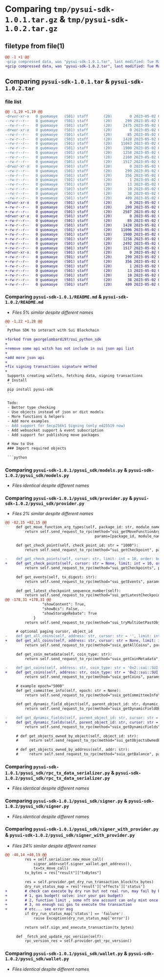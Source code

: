 # Comparing `tmp/pysui-sdk-1.0.1.tar.gz` & `tmp/pysui-sdk-1.0.2.tar.gz`

## filetype from file(1)

```diff
@@ -1 +1 @@
-gzip compressed data, was "pysui-sdk-1.0.1.tar", last modified: Tue May  2 06:40:41 2023, max compression
+gzip compressed data, was "pysui-sdk-1.0.2.tar", last modified: Tue May  2 08:16:39 2023, max compression
```

## Comparing `pysui-sdk-1.0.1.tar` & `pysui-sdk-1.0.2.tar`

### file list

```diff
@@ -1,19 +1,19 @@
-drwxr-xr-x   0 guomaoye   (501) staff       (20)        0 2023-05-02 06:40:41.990542 pysui-sdk-1.0.1/
--rw-r--r--   0 guomaoye   (501) staff       (20)      299 2023-05-02 06:40:41.990438 pysui-sdk-1.0.1/PKG-INFO
--rw-r--r--   0 guomaoye   (501) staff       (20)     2475 2023-05-02 05:40:59.000000 pysui-sdk-1.0.1/README.md
-drwxr-xr-x   0 guomaoye   (501) staff       (20)        0 2023-05-02 06:40:41.989716 pysui-sdk-1.0.1/pysui_sdk/
--rw-r--r--   0 guomaoye   (501) staff       (20)       85 2023-05-02 05:04:49.000000 pysui-sdk-1.0.1/pysui_sdk/__init__.py
--rw-r--r--   0 guomaoye   (501) staff       (20)     1428 2023-05-02 05:04:49.000000 pysui-sdk-1.0.1/pysui_sdk/models.py
--rw-r--r--   0 guomaoye   (501) staff       (20)    11083 2023-05-02 05:05:47.000000 pysui-sdk-1.0.1/pysui_sdk/provider.py
--rw-r--r--   0 guomaoye   (501) staff       (20)     1900 2023-05-02 05:04:49.000000 pysui-sdk-1.0.1/pysui_sdk/rpc_tx_data_serializer.py
--rw-r--r--   0 guomaoye   (501) staff       (20)     1258 2023-05-02 05:04:49.000000 pysui-sdk-1.0.1/pysui_sdk/signer.py
--rw-r--r--   0 guomaoye   (501) staff       (20)     2160 2023-05-02 06:23:16.000000 pysui-sdk-1.0.1/pysui_sdk/signer_with_provider.py
--rw-r--r--   0 guomaoye   (501) staff       (20)     1517 2023-05-02 05:04:49.000000 pysui-sdk-1.0.1/pysui_sdk/wallet.py
-drwxr-xr-x   0 guomaoye   (501) staff       (20)        0 2023-05-02 06:40:41.990256 pysui-sdk-1.0.1/pysui_sdk.egg-info/
--rw-r--r--   0 guomaoye   (501) staff       (20)      299 2023-05-02 06:40:41.000000 pysui-sdk-1.0.1/pysui_sdk.egg-info/PKG-INFO
--rw-r--r--   0 guomaoye   (501) staff       (20)      356 2023-05-02 06:40:41.000000 pysui-sdk-1.0.1/pysui_sdk.egg-info/SOURCES.txt
--rw-r--r--   0 guomaoye   (501) staff       (20)        1 2023-05-02 06:40:41.000000 pysui-sdk-1.0.1/pysui_sdk.egg-info/dependency_links.txt
--rw-r--r--   0 guomaoye   (501) staff       (20)       13 2023-05-02 06:40:41.000000 pysui-sdk-1.0.1/pysui_sdk.egg-info/requires.txt
--rw-r--r--   0 guomaoye   (501) staff       (20)       10 2023-05-02 06:40:41.000000 pysui-sdk-1.0.1/pysui_sdk.egg-info/top_level.txt
--rw-r--r--   0 guomaoye   (501) staff       (20)       38 2023-05-02 06:40:41.990576 pysui-sdk-1.0.1/setup.cfg
--rw-r--r--   0 guomaoye   (501) staff       (20)      409 2023-05-02 06:40:26.000000 pysui-sdk-1.0.1/setup.py
+drwxr-xr-x   0 guomaoye   (501) staff       (20)        0 2023-05-02 08:16:39.703226 pysui-sdk-1.0.2/
+-rw-r--r--   0 guomaoye   (501) staff       (20)      299 2023-05-02 08:16:39.703117 pysui-sdk-1.0.2/PKG-INFO
+-rw-r--r--   0 guomaoye   (501) staff       (20)     2587 2023-05-02 08:16:18.000000 pysui-sdk-1.0.2/README.md
+drwxr-xr-x   0 guomaoye   (501) staff       (20)        0 2023-05-02 08:16:39.702389 pysui-sdk-1.0.2/pysui_sdk/
+-rw-r--r--   0 guomaoye   (501) staff       (20)       85 2023-05-02 05:04:49.000000 pysui-sdk-1.0.2/pysui_sdk/__init__.py
+-rw-r--r--   0 guomaoye   (501) staff       (20)     1428 2023-05-02 05:04:49.000000 pysui-sdk-1.0.2/pysui_sdk/models.py
+-rw-r--r--   0 guomaoye   (501) staff       (20)    11096 2023-05-02 08:15:58.000000 pysui-sdk-1.0.2/pysui_sdk/provider.py
+-rw-r--r--   0 guomaoye   (501) staff       (20)     1900 2023-05-02 05:04:49.000000 pysui-sdk-1.0.2/pysui_sdk/rpc_tx_data_serializer.py
+-rw-r--r--   0 guomaoye   (501) staff       (20)     1258 2023-05-02 05:04:49.000000 pysui-sdk-1.0.2/pysui_sdk/signer.py
+-rw-r--r--   0 guomaoye   (501) staff       (20)     2492 2023-05-02 06:50:24.000000 pysui-sdk-1.0.2/pysui_sdk/signer_with_provider.py
+-rw-r--r--   0 guomaoye   (501) staff       (20)     1517 2023-05-02 05:04:49.000000 pysui-sdk-1.0.2/pysui_sdk/wallet.py
+drwxr-xr-x   0 guomaoye   (501) staff       (20)        0 2023-05-02 08:16:39.702959 pysui-sdk-1.0.2/pysui_sdk.egg-info/
+-rw-r--r--   0 guomaoye   (501) staff       (20)      299 2023-05-02 08:16:39.000000 pysui-sdk-1.0.2/pysui_sdk.egg-info/PKG-INFO
+-rw-r--r--   0 guomaoye   (501) staff       (20)      356 2023-05-02 08:16:39.000000 pysui-sdk-1.0.2/pysui_sdk.egg-info/SOURCES.txt
+-rw-r--r--   0 guomaoye   (501) staff       (20)        1 2023-05-02 08:16:39.000000 pysui-sdk-1.0.2/pysui_sdk.egg-info/dependency_links.txt
+-rw-r--r--   0 guomaoye   (501) staff       (20)       13 2023-05-02 08:16:39.000000 pysui-sdk-1.0.2/pysui_sdk.egg-info/requires.txt
+-rw-r--r--   0 guomaoye   (501) staff       (20)       10 2023-05-02 08:16:39.000000 pysui-sdk-1.0.2/pysui_sdk.egg-info/top_level.txt
+-rw-r--r--   0 guomaoye   (501) staff       (20)       38 2023-05-02 08:16:39.703264 pysui-sdk-1.0.2/setup.cfg
+-rw-r--r--   0 guomaoye   (501) staff       (20)      409 2023-05-02 08:15:58.000000 pysui-sdk-1.0.2/setup.py
```

### Comparing `pysui-sdk-1.0.1/README.md` & `pysui-sdk-1.0.2/README.md`

 * *Files 5% similar despite different names*

```diff
@@ -1,22 +1,28 @@
-
 Python SDK to interact with Sui Blockchain 
 
+forked from georgelombardi97/sui_python_sdk
+
+remove some api witch has not include in sui json api list
+
+add more json api
+
+fix signing transactions signature method 
+
 Supports creating wallets, fetching data, signing transactions 
 # Install
 ``
 pip install pysui-sdk
 ``
 
 Todo: 
 - Better type checking
 - Use objects instead of json or dict models 
 - More functions & helpers   
 - Add more examples 
-- Add support for Secp256k1 Signing (only ed25519 now)
 - Add websocket support & event subscription 
 - Add support for publishing move packages 
 
 # How to Use 
 ### Import required objects
 
 ```python
```

### Comparing `pysui-sdk-1.0.1/pysui_sdk/models.py` & `pysui-sdk-1.0.2/pysui_sdk/models.py`

 * *Files identical despite different names*

### Comparing `pysui-sdk-1.0.1/pysui_sdk/provider.py` & `pysui-sdk-1.0.2/pysui_sdk/provider.py`

 * *Files 2% similar despite different names*

```diff
@@ -82,15 +82,15 @@
     def get_move_function_arg_types(self, package_id: str, module_name: str, function_name: str):
         return self.send_request_to_rpc(method="sui_getMoveFunctionArgTypes",
                                         params=[package_id, module_name, function_name])
 
     def get_check_point(self, check_point_id: str = "1000"):
         return self.send_request_to_rpc(method="sui_getCheckpoint", params=[check_point_id])
 
-    def get_check_points(self, cursor: str, limit: int = 10, order: bool = False):
+    def get_check_points(self, cursor: str = None, limit: int = 10, order: bool = False):
         return self.send_request_to_rpc(method="sui_getCheckpoints", params=[cursor, limit, order])
 
     def get_events(self, tx_digest: str):
         return self.send_request_to_rpc(method="sui_getEvents", params=[tx_digest])
 
     def get_latest_checkpoint_sequence_number(self):
         return self.send_request_to_rpc(method="sui_getLatestCheckpointSequenceNumber")
@@ -178,31 +178,31 @@
                 "showContent": True,
                 "showBcs": False,
                 "showStorageRebate": True
             }
         return self.send_request_to_rpc(method="sui_tryMultiGetPastObjects", params=[object_ids, options])
 
     # optional paging cursor, object_id
-    def get_all_coins(self, address: str, cursor: str = '', limit: int = 10):
+    def get_all_coins(self, address: str, cursor: str = None, limit: int = 10):
         return self.send_request_to_rpc(method="suix_getAllCoins", params=[address, cursor, limit])
 
     def get_coin_metadata(self, coin_type: str):
         return self.send_request_to_rpc(method="suix_getCoinMetadata", params=[coin_type])
 
-    def get_coins(self, address: str, coin_type: str = '0x2::sui::SUI', cursor: str = '', limit: int = 10):
+    def get_coins(self, address: str, coin_type: str = '0x2::sui::SUI', cursor: str = None, limit: int = 10):
         return self.send_request_to_rpc(method="suix_getCoins", params=[address, coin_type, cursor, limit])
 
     # example epoch="5000"
     def get_committee_info(self, epoch: str = None):
         return self.send_request_to_rpc(method="suix_getCommitteeInfo", params=[epoch])
 
     def get_dynamic_field_object(self, parent_object_id: str, dynamic_field_name: str):
         return self.send_request_to_rpc(method="suix_getDynamicFieldObject", params=[parent_object_id, dynamic_field_name])
 
-    def get_dynamic_fields(self, parent_object_id: str, cursor: str = '', limit: int = 10):
+    def get_dynamic_fields(self, parent_object_id: str, cursor: str = None, limit: int = 10):
         return self.send_request_to_rpc(method="suix_getDynamicFields", params=[parent_object_id, cursor, limit])
 
     # def get_objects_owned_by_object(self, object_id: str):
     #     return self.send_request_to_rpc(method="sui_getObjectsOwnedByObject", params=[object_id])
 
     # def get_objects_owned_by_address(self, addr: str):
     #     return self.send_request_to_rpc(method="suix_getBalance", params=[addr])
```

### Comparing `pysui-sdk-1.0.1/pysui_sdk/rpc_tx_data_serializer.py` & `pysui-sdk-1.0.2/pysui_sdk/rpc_tx_data_serializer.py`

 * *Files identical despite different names*

### Comparing `pysui-sdk-1.0.1/pysui_sdk/signer.py` & `pysui-sdk-1.0.2/pysui_sdk/signer.py`

 * *Files identical despite different names*

### Comparing `pysui-sdk-1.0.1/pysui_sdk/signer_with_provider.py` & `pysui-sdk-1.0.2/pysui_sdk/signer_with_provider.py`

 * *Files 24% similar despite different names*

```diff
@@ -40,14 +40,19 @@
         res = self.serializer.new_move_call(
             signer_addr=self.signer_wallet.get_address(),
             tx=tx_move_call)
         tx_bytes = res["result"]["txBytes"]
 
         res = self.provider.get_dry_run_transaction_block(tx_bytes)
         dry_run_status_map = res['result']['effects']['status']
+        # check can execute by dry run but not real run, may fail by blow reason
+        # 1, gas budget( solve: incr your gas budget)
+        # 2, function limit , some nft one account can only mint once ( solve: check is it has mint before)
+        # 3, no enough sui gas to execute the transaction
+        # etc... see error msg
         if dry_run_status_map['status'] == 'failure':
             raise Exception(dry_run_status_map['error'])
 
         return self.sign_and_execute_transaction(tx_bytes)
 
     def _fetch_and_update_rpc_version(self):
         rpc_version_res = self.provider.get_rpc_version()
```

### Comparing `pysui-sdk-1.0.1/pysui_sdk/wallet.py` & `pysui-sdk-1.0.2/pysui_sdk/wallet.py`

 * *Files identical despite different names*

